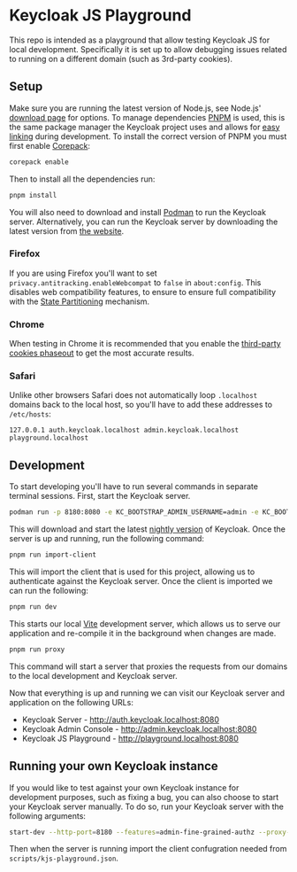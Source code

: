 # Keycloak JS Playground

This repo is intended as a playground that allow testing Keycloak JS for local development. Specifically it is set up to allow debugging issues related to running on a different domain (such as 3rd-party cookies).

## Setup

Make sure you are running the latest version of Node.js, see Node.js' [download page](https://nodejs.org/en/download/package-manager) for options. To manage dependencies [PNPM](https://pnpm.io/) is used, this is the same package manager the Keycloak project uses and allows for [easy linking](https://pnpm.io/cli/link) during development. To install the correct version of PNPM you must first enable [Corepack](https://nodejs.org/api/corepack.html):

```sh
corepack enable
```

Then to install all the dependencies run:

```sh
pnpm install
```

You will also need to download and install [Podman](https://podman.io/) to run the Keycloak server. Alternatively, you can run the Keycloak server by downloading the latest version from [the website](https://www.keycloak.org/downloads).

### Firefox

If you are using Firefox you'll want to set `privacy.antitracking.enableWebcompat` to `false` in `about:config`. This disables web compatibility features, to ensure to ensure full compatibility with the [State Partitioning](https://developer.mozilla.org/en-US/docs/Web/Privacy/State_Partitioning) mechanism.

### Chrome

When testing in Chrome it is recommended that you enable the [third-party cookies phaseout](https://developers.google.com/privacy-sandbox/blog/cookie-countdown-2023oct#test) to get the most accurate results. 

### Safari

Unlike other browsers Safari does not automatically loop `.localhost` domains back to the local host, so you'll have to add these addresses to `/etc/hosts`:

```
127.0.0.1 auth.keycloak.localhost admin.keycloak.localhost playground.localhost
```

## Development

To start developing you'll have to run several commands in separate terminal sessions. First, start the Keycloak server.

```sh
podman run -p 8180:8080 -e KC_BOOTSTRAP_ADMIN_USERNAME=admin -e KC_BOOTSTRAP_ADMIN_PASSWORD=admin --pull=newer quay.io/keycloak/keycloak:latest start-dev --proxy-headers=forwarded --hostname=http://auth.keycloak.localhost:8080 --hostname-admin=http://admin.keycloak.localhost:8080
```

This will download and start the latest [nightly version](https://github.com/keycloak/keycloak/releases/tag/nightly) of Keycloak. Once the server is up and running, run the following command:

```sh
pnpm run import-client
```

This will import the client that is used for this project, allowing us to authenticate against the Keycloak server. Once the client is imported we can run the following:

```sh
pnpm run dev
```

This starts our local [Vite](https://vitejs.dev/) development server, which allows us to serve our application and re-compile it in the background when changes are made.

```sh
pnpm run proxy
```

This command will start a server that proxies the requests from our domains to the local development and Keycloak server.

Now that everything is up and running we can visit our Keycloak server and application on the following URLs:

- Keycloak Server - http://auth.keycloak.localhost:8080
- Keycloak Admin Console - http://admin.keycloak.localhost:8080
- Keycloak JS Playground - http://playground.localhost:8080

## Running your own Keycloak instance

If you would like to test against your own Keycloak instance for development purposes, such as fixing a bug, you can also choose to start your Keycloak server manually. To do so, run your Keycloak server with the following arguments:

```sh
start-dev --http-port=8180 --features=admin-fine-grained-authz --proxy-headers=forwarded --hostname=http://auth.keycloak.localhost:8080 --hostname-admin=http://admin.keycloak.localhost:8080
```

Then when the server is running import the client confugration needed from `scripts/kjs-playground.json`.
